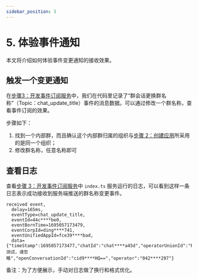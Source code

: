```yaml
---
sidebar_position: 5
---
```


# 5. 体验事件通知

本文将介绍如何体验事件变更通知的接收效果。

## 触发一个变更通知

在[步骤3：开发事件订阅服务](build-listener)中，我们在代码里记录了“群会话更换群名称”（Topic：chat_update_title）事件的消息数据。可以通过修改一个群名称，查看事件订阅的效果。

步骤如下：
1. 找到一个内部群，而且确认这个内部群归属的组织与[步骤 2：创建应用](create-app)所采用的是同一个组织；
2. 修改群名称，任意名称即可

## 查看日志

查看[步骤 3：开发事件订阅服务](build-listener)中 `index.ts` 服务运行的日志，可以看到这样一条日志表示成功接收到服务端推送的群名称变更事件。

```text wordWrap=true
received event, 
  delay=165ms, 
  eventType=chat_update_title, 
  eventId=44c****be0, 
  eventBornTime=1695057173479,  
  eventCorpId=ding****741,
  eventUnifiedAppId=fce39****bad, 
  data={"timeStamp":1695057173477,"chatId":"chat****a45d","operatorUnionId":"RC****iE","title":"SDK 测试，请忽略","openConversationId":"cid9****HQ==","operator":"042****297"}
```

备注：为了方便展示，手动对日志做了换行和格式优化。